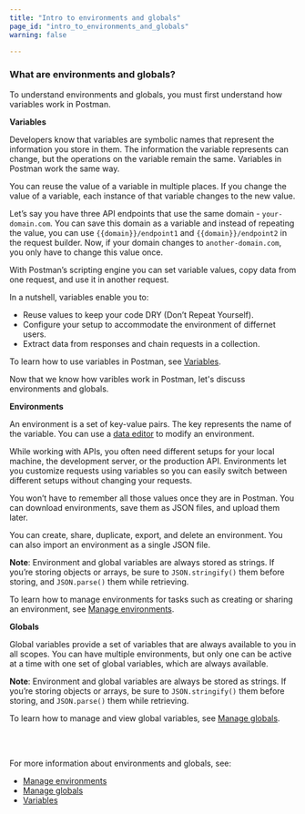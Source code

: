 ```yaml
---
title: "Intro to environments and globals"
page_id: "intro_to_environments_and_globals"
warning: false

---
```


### What are environments and globals?

To understand environments and globals, you must first understand how variables work in Postman.

**Variables**

Developers know that variables are symbolic names that represent the information you store in them. The information the variable represents can change, but the operations on the variable remain the same. Variables in Postman work the same way. 

You can reuse the value of a variable in multiple places. If you change the value of a variable, each instance of that variable changes to the new value.

Let’s say you have three API endpoints that use the same domain - `your-domain.com`. You can save this domain as a variable and instead of repeating the value, you can use `{{domain}}/endpoint1` and `{{domain}}/endpoint2` in the request builder. Now, if your domain changes to `another-domain.com`, you only have to change this value once. 

With Postman’s scripting engine you can set variable values, copy data from one request, and use it in another request.

In a nutshell, variables enable you to:

* Reuse values to keep your code DRY (Don’t Repeat Yourself).
* Configure your setup to accommodate the environment of differnet users.
* Extract data from responses and chain requests in a collection.

To learn how to use variables in Postman, see [Variables](/docs/v6/postman/environments_and_globals/variables).

Now that we know how varibles work in Postman, let's discuss environments and globals.

**Environments**

An environment is a set of key-value pairs. The key represents the name of the variable. You can use a [data editor](/docs/v6/postman/launching_postman/navigating_postman#data-editor) to modify an environment.

While working with APIs, you often need different setups for your local machine, the development server, or the production API. Environments let you customize requests using variables so you can easily switch between different setups without changing your requests.

You won’t have to remember all those values once they are in Postman. You can download environments, save them as JSON files, and upload them later.

You can create, share, duplicate, export, and delete an environment. You can also import an environment as a single JSON file.

**Note**: Environment and global variables are always stored as strings. If you’re storing objects or arrays, be sure to `JSON.stringify()` them before storing, and `JSON.parse()` them while retrieving.

To learn how to manage environments for tasks such as creating or sharing an environment, see [Manage environments](/docs/v6/postman/environments_and_globals/manage_environments).

**Globals**

Global variables provide a set of variables that are always available to you in all scopes. You can have multiple environments, but only one can be active at a time with one set of global variables, which are always available.

**Note**: Environment and global variables are always be stored as strings. If you’re storing objects or arrays, be sure to `JSON.stringify()` them before storing, and `JSON.parse()` them while retrieving.

To learn how to manage and view global variables, see [Manage globals](/docs/v6/postman/environments_and_globals/manage_globals).

<br>
<br>

For more information about environments and globals, see:

* [Manage environments](/docs/v6/postman/environments_and_globals/manage_environments)
* [Manage globals](/docs/v6/postman/environments_and_globals/manage_globals)
* [Variables](/docs/v6/postman/environments_and_globals/variables)




